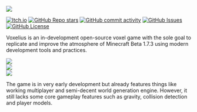 ![](https://github.com/user-attachments/assets/70c289e1-3de9-4746-aaac-f8f2e8852b81)  

[![Itch.io](https://img.shields.io/badge/itch.io-%23FF0B34.svg?style=for-the-badge&logo=Itch.io&logoColor=white)](https://untodesu.itch.io/voxelius)
[![GitHub Repo stars](https://img.shields.io/github/stars/untolabs/voxelius?style=for-the-badge)](https://github.com/untolabs/voxelius/stargazers)
[![GitHub commit activity](https://img.shields.io/github/commit-activity/w/untolabs/voxelius?style=for-the-badge)](https://github.com/untolabs/voxelius/commits)
[![GitHub Issues](https://img.shields.io/github/issues/untolabs/voxelius?style=for-the-badge)](https://github.com/untolabs/voxelius/issues)
[![GitHub License](https://img.shields.io/github/license/untolabs/voxelius?style=for-the-badge)](https://github.com/untolabs/voxelius/blob/master/LICENSE)

Voxelius is an in-development open-source voxel game with the sole goal to replicate and improve the atmosphere of Minecraft Beta 1.7.3 using modern development tools and practices.  

![](https://github.com/user-attachments/assets/922fc0d9-beab-4f90-8661-dd838651a732)  
![](https://github.com/user-attachments/assets/57a0c6df-1f96-4b10-852a-563a7797b53f)  
![](https://github.com/user-attachments/assets/60cc130d-0887-441e-800c-1f0a90549193)  

The game is in very early development but already features things like working multiplayer and semi-decent world generation engine. However, it still lacks some core gameplay features such as gravity, collision detection and player models.  
